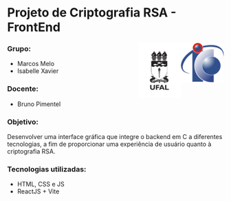 <h1>Projeto de Criptografia RSA - FrontEnd</h1>
    <img align="right" width="100px" src="./logo-ic.png" />
    <img align="right" width="100px" src="./logo-ufal.png" />
    <h3 alignt="left" >Grupo:</h3>
      <ul alignt="left">
        <li>Marcos Melo</li>
        <li>Isabelle Xavier</li>
      </ul>
  <h3 alignt="left" >Docente: </h3>
    <ul alignt="left">
        <li>Bruno Pimentel</li>
      </ul>
  <h3 alignt="left" >Objetivo: </h3>
    <p>Desenvolver uma interface gráfica que integre o backend em C a diferentes tecnologias, a fim de proporcionar uma experiência de usuário quanto à criptografia RSA.</p>
<h3 alignt="left" >Tecnologias utilizadas: </h3>
    <ul alignt="left">
        <li>HTML, CSS e JS</li>
        <li>ReactJS + Vite</li>
    </ul>
